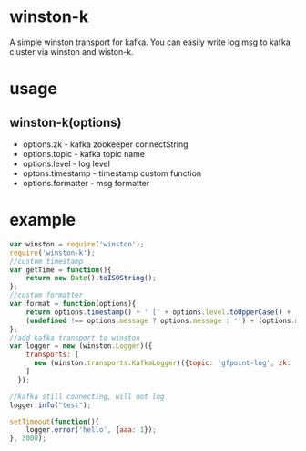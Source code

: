 # winston-k

A simple winston transport for kafka. You can easily write log msg to kafka cluster via winston and wiston-k.

# usage
## winston-k(options)
*  options.zk - kafka zookeeper connectString
*  options.topic  - kafka topic name
*  options.level -  log level
*  optons.timestamp - timestamp custom function
*  options.formatter - msg formatter


# example
```js
var winston = require('winston');
require('winston-k');
//custom timestamp 
var getTime = function(){
    return new Date().toISOString();
};
//custom formatter
var format = function(options){
    return options.timestamp() + ' [' + options.level.toUpperCase() + '] $ ' + 
    (undefined !== options.message ? options.message : '') + (options.meta && Object.keys(options.meta).length ? ' ' + JSON.stringify(options.meta) : '' );
};
//add kafka transport to winston
var logger = new (winston.Logger)({
    transports: [
      new (winston.transports.KafkaLogger)({topic: 'gfpoint-log', zk: 'localhost:2181', formatter: format})
    ]
  });

//kafka still connecting, will not log
logger.info("test");

setTimeout(function(){ 
    logger.error('hello', {aaa: 1});
}, 3000);
```


